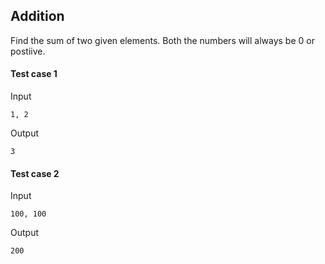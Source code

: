 ## Addition

Find the sum of two given elements. Both the numbers will always be 0 or postiive.

#### Test case 1

Input

```
1, 2
```

Output

```
3
```

#### Test case 2

Input

```
100, 100
```

Output

```
200
```
